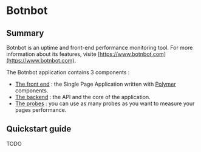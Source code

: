 # Botnbot

## Summary

Botnbot is an uptime and front-end performance monitoring tool.
For more information about its features, visite [https://www.botnbot.com](https://www.botnbot.com).

The Botnbot application contains 3 components :
* [The front end](frontend/README.md) : the Single Page Application written with [Polymer](https://www.polymer-project.org/) components.
* [The backend](backend/README.md) : the API and the core of the application.
* [The probes](probe/README.md) : you can use as many probes as you want to measure your pages performance.

## Quickstart guide

TODO
